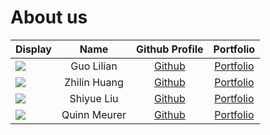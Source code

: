 # About us

Display | Name | Github Profile | Portfolio 
--------|:----:|:--------------:|:---------:
![](https://cf.geekdo-images.com/camo/78ef6a2e6d084e5ce9391890265a651461db05a7/687474703a2f2f72733231322e70627372632e636f6d2f616c62756d732f636339342f56616d70697265737345636c697073652f486f776c732532304d6f76696e67253230436173746c652f43616c63696665722e6a70677e63323030) | Guo Lilian | [Github](https://github.com/) | [Portfolio](docs/team/LilianPPP.md)
![](https://picsum.photos/200) | Zhilin Huang | [Github](https://github.com/Zhilin-Huang) | [Portfolio](docs/team/zhilinhuang.md)
![](https://via.placeholder.com/100.png?text=Photo) | Shiyue Liu | [Github](https://github.com/) | [Portfolio](docs/team/johndoe.md)
![](https://via.placeholder.com/100.png?text=Photo) | Quinn Meurer | [Github](https://github.com/quinnyyy) | [Portfolio](docs/team/johndoe.md)